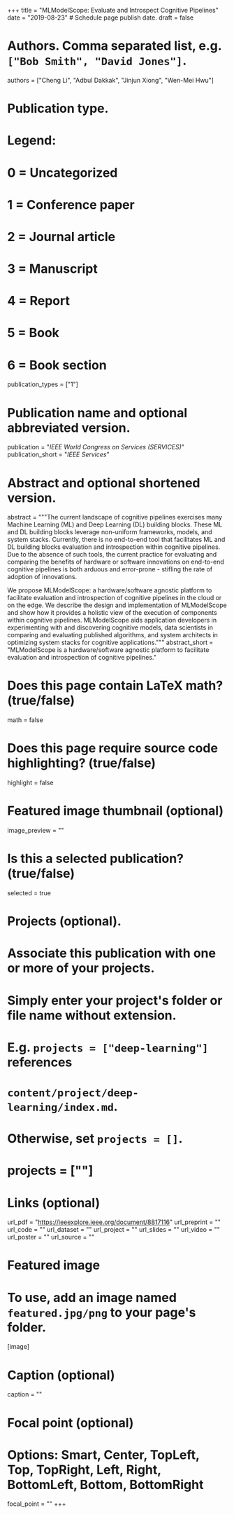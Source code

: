 +++
title = "MLModelScope: Evaluate and Introspect Cognitive Pipelines"
date = "2019-08-23"  # Schedule page publish date.
draft = false

# Authors. Comma separated list, e.g. `["Bob Smith", "David Jones"]`.
authors = ["Cheng Li", "Adbul Dakkak", "Jinjun Xiong", "Wen-Mei Hwu"]

# Publication type.
# Legend:
# 0 = Uncategorized
# 1 = Conference paper
# 2 = Journal article
# 3 = Manuscript
# 4 = Report
# 5 = Book
# 6 = Book section
publication_types = ["1"]

# Publication name and optional abbreviated version.
publication = "*IEEE World Congress on Services (SERVICES)*"
publication_short = "*IEEE Services*"

# Abstract and optional shortened version.
abstract = """The current landscape of cognitive pipelines exercises many Machine Learning (ML) and Deep Learning (DL) building blocks. These ML and DL building blocks leverage non-uniform frameworks, models, and system stacks. Currently, there is no end-to-end tool that facilitates ML and DL building blocks evaluation and introspection within cognitive pipelines. Due to the absence of such tools, the current practice for evaluating and comparing the benefits of hardware or software innovations on end-to-end cognitive pipelines is both arduous and error-prone - stifling the rate of adoption of innovations. 

We propose MLModelScope: a hardware/software agnostic platform to facilitate evaluation and introspection of cognitive pipelines in the cloud or on the edge. We describe the design and implementation of MLModelScope and show how it provides a holistic view of the execution of components within cognitive pipelines. MLModelScope aids application developers in experimenting with and discovering cognitive models, data scientists in comparing and evaluating published algorithms, and system architects in optimizing system stacks for cognitive applications."""
abstract_short = "MLModelScope is a hardware/software agnostic platform to facilitate evaluation and introspection of cognitive pipelines."


# Does this page contain LaTeX math? (true/false)
math = false

# Does this page require source code highlighting? (true/false)
highlight = false

# Featured image thumbnail (optional)
image_preview = ""

# Is this a selected publication? (true/false)
selected = true

# Projects (optional).
#   Associate this publication with one or more of your projects.
#   Simply enter your project's folder or file name without extension.
#   E.g. `projects = ["deep-learning"]` references 
#   `content/project/deep-learning/index.md`.
#   Otherwise, set `projects = []`.
#   projects = [""]

# Links (optional)
url_pdf = "https://ieeexplore.ieee.org/document/8817116"
url_preprint = ""
url_code = ""
url_dataset = ""
url_project = ""
url_slides = ""
url_video = ""
url_poster = ""
url_source = ""

# Featured image
# To use, add an image named `featured.jpg/png` to your page's folder. 
[image]
  # Caption (optional)
  caption = ""

  # Focal point (optional)
  # Options: Smart, Center, TopLeft, Top, TopRight, Left, Right, BottomLeft, Bottom, BottomRight
  focal_point = ""
+++
